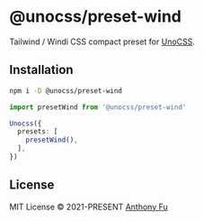 # @unocss/preset-wind

Tailwind / Windi CSS compact preset for [UnoCSS](https://github.com/unocss/unocss).

## Installation

```bash
npm i -D @unocss/preset-wind
```

```ts
import presetWind from '@unocss/preset-wind'

Unocss({
  presets: [
    presetWind(),
  ],
})
```

## License

MIT License &copy; 2021-PRESENT [Anthony Fu](https://github.com/antfu)
